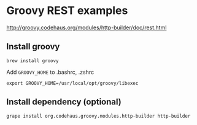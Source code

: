 # Groovy REST examples

http://groovy.codehaus.org/modules/http-builder/doc/rest.html

## Install groovy

    brew install groovy    

Add `GROOVY_HOME` to .bashrc, .zshrc

    export GROOVY_HOME=/usr/local/opt/groovy/libexec

## Install dependency (optional)

    grape install org.codehaus.groovy.modules.http-builder http-builder 

